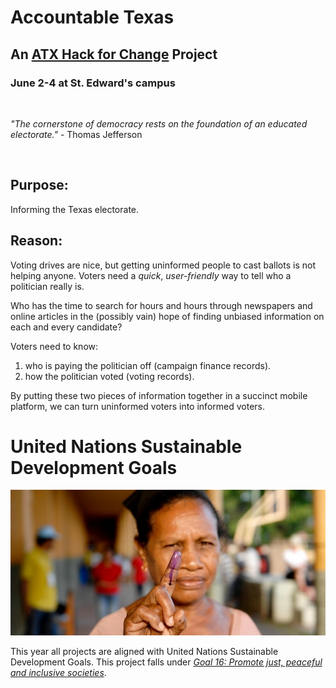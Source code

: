 # Accountable Texas

## An [ATX Hack for Change](http://atxhackforchange.org/) Project
### June 2-4 at St. Edward's campus
<br />

 _"The cornerstone of democracy rests on the foundation of an educated electorate."_ - Thomas Jefferson

<br />

## Purpose: 
Informing the Texas electorate. 

## Reason:
Voting drives are nice, but getting uninformed people to cast ballots is not helping anyone. Voters need a _quick_, _user-friendly_ way to tell who a politician really is.

Who has the time to search for hours and hours through newspapers and online articles in the (possibly vain) hope of finding unbiased information on each and every candidate?

Voters need to know:
1. who is paying the politician off (campaign finance records).
1. how the politician voted (voting records).

By putting these two pieces of information together in a succinct mobile platform, we can turn uninformed voters into informed voters. 

# United Nations Sustainable Development Goals

![U.N. Sustainable Development Goals](/images/un-goal-16-peace-justice.jpg)

This year all projects are aligned with United Nations Sustainable Development Goals.  This project falls under [*Goal 16: Promote just, peaceful and inclusive societies*](http://www.un.org/sustainabledevelopment/peace-justice/).
